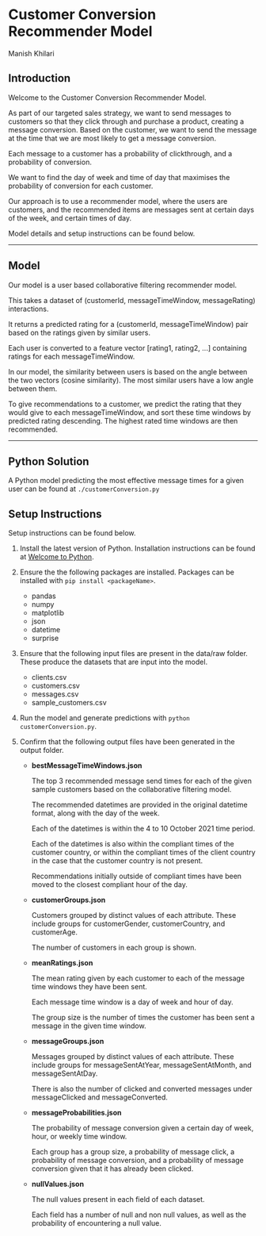 # Customer Conversion Recommender Model 

Manish Khilari 

## Introduction 

Welcome to the Customer Conversion Recommender Model. 

As part of our targeted sales strategy, we want to send messages to customers so that they click through and purchase a product, creating a message conversion. Based on the customer, we want to send the message at the time that we are most likely to get a message conversion. 

Each message to a customer has a probability of clickthrough, and a probability of conversion. 

We want to find the day of week and time of day that maximises the probability of conversion for each customer. 

Our approach is to use a recommender model, where the users are customers, and the recommended items are messages sent at certain days of the week, and certain times of day. 

Model details and setup instructions can be found below. 

--- 

## Model 

Our model is a user based collaborative filtering recommender model. 

This takes a dataset of (customerId, messageTimeWindow, messageRating) interactions. 

It returns a predicted rating for a (customerId, messageTimeWindow) pair based on the ratings given by similar users. 

Each user is converted to a feature vector [rating1, rating2, ...] containing ratings for each messageTimeWindow. 

In our model, the similarity between users is based on the angle between the two vectors (cosine similarity). The most similar users have a low angle between them. 

To give recommendations to a customer, we predict the rating that they would give to each messageTimeWindow, and sort these time windows by predicted rating descending. The highest rated time windows are then recommended. 

--- 

## Python Solution 

A Python model predicting the most effective message times for a given user can be found at `./customerConversion.py`

## Setup Instructions 

Setup instructions can be found below. 

1. Install the latest version of Python. Installation instructions can be found at [Welcome to Python](https://www.python.org/). 

2. Ensure the the following packages are installed. Packages can be installed with `pip install <packageName>`. 

    * pandas 
    * numpy 
    * matplotlib 
    * json 
    * datetime 
    * surprise 

3. Ensure that the following input files are present in the data/raw folder. These produce the datasets that are input into the model. 

    * clients.csv 
    * customers.csv 
    * messages.csv 
    * sample_customers.csv 

3. Run the model and generate predictions with `python customerConversion.py`. 

4. Confirm that the following output files have been generated in the output folder. 

    * **bestMessageTimeWindows.json**

        The top 3 recommended message send times for each of the given sample customers based on the collaborative filtering model. 

        The recommended datetimes are provided in the original datetime format, along with the day of the week. 

        Each of the datetimes is within the 4 to 10 October 2021 time period. 

        Each of the datetimes is also within the compliant times of the customer country, or within the compliant times of the client country in the case that the customer country is not present. 

        Recommendations initially outside of compliant times have been moved to the closest compliant hour of the day. 
    
    * **customerGroups.json**

        Customers grouped by distinct values of each attribute. These include groups for customerGender, customerCountry, and customerAge. 

        The number of customers in each group is shown. 
    
    * **meanRatings.json**

        The mean rating given by each customer to each of the message time windows they have been sent. 

        Each message time window is a day of week and hour of day. 

        The group size is the number of times the customer has been sent a message in the given time window. 
    
    * **messageGroups.json**

        Messages grouped by distinct values of each attribute. These include groups for messageSentAtYear, messageSentAtMonth, and messageSentAtDay. 

        There is also the number of clicked and converted messages under messageClicked and messageConverted. 
    
    * **messageProbabilities.json**

        The probability of message conversion given a certain day of week, hour, or weekly time window. 

        Each group has a group size, a probability of message click, a probability of message conversion, and a probability of message conversion given that it has already been clicked. 

    * **nullValues.json**

        The null values present in each field of each dataset. 

        Each field has a number of null and non null values, as well as the probability of encountering a null value. 
    
